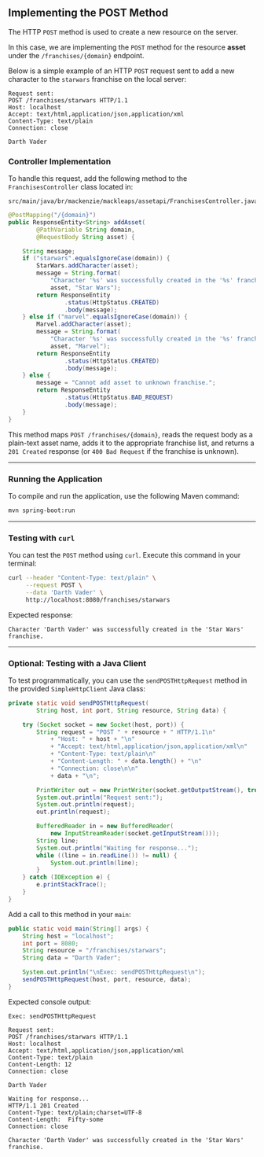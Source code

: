 ## Implementing the POST Method

The HTTP `POST` method is used to create a new resource on the server.

In this case, we are implementing the `POST` method for the resource **asset** under the `/franchises/{domain}` endpoint.

Below is a simple example of an HTTP `POST` request sent to add a new character to the `starwars` franchise on the local server:

```http
Request sent:
POST /franchises/starwars HTTP/1.1
Host: localhost
Accept: text/html,application/json,application/xml
Content-Type: text/plain
Connection: close

Darth Vader
```

### Controller Implementation

To handle this request, add the following method to the `FranchisesController` class located in:

```
src/main/java/br/mackenzie/mackleaps/assetapi/FranchisesController.java
```

```java
@PostMapping("/{domain}")
public ResponseEntity<String> addAsset(
        @PathVariable String domain,
        @RequestBody String asset) {

    String message;
    if ("starwars".equalsIgnoreCase(domain)) {
        StarWars.addCharacter(asset);
        message = String.format(
            "Character '%s' was successfully created in the '%s' franchise.",
            asset, "Star Wars");
        return ResponseEntity
                .status(HttpStatus.CREATED)
                .body(message);
    } else if ("marvel".equalsIgnoreCase(domain)) {
        Marvel.addCharacter(asset);
        message = String.format(
            "Character '%s' was successfully created in the '%s' franchise.",
            asset, "Marvel");
        return ResponseEntity
                .status(HttpStatus.CREATED)
                .body(message);
    } else {
        message = "Cannot add asset to unknown franchise.";
        return ResponseEntity
                .status(HttpStatus.BAD_REQUEST)
                .body(message);
    }
}
```

This method maps `POST /franchises/{domain}`, reads the request body as a plain-text asset name, adds it to the appropriate franchise list, and returns a `201 Created` response (or `400 Bad Request` if the franchise is unknown).

---

### Running the Application

To compile and run the application, use the following Maven command:

```bash
mvn spring-boot:run
```

---

### Testing with `curl`

You can test the `POST` method using `curl`. Execute this command in your terminal:

```bash
curl --header "Content-Type: text/plain" \
     --request POST \
     --data 'Darth Vader' \
     http://localhost:8080/franchises/starwars
```

Expected response:

```
Character 'Darth Vader' was successfully created in the 'Star Wars' franchise.
```

---

### Optional: Testing with a Java Client

To test programmatically, you can use the `sendPOSTHttpRequest` method in the provided `SimpleHttpClient` Java class:

```java
private static void sendPOSTHttpRequest(
        String host, int port, String resource, String data) {

    try (Socket socket = new Socket(host, port)) {
        String request = "POST " + resource + " HTTP/1.1\n"
            + "Host: " + host + "\n"
            + "Accept: text/html,application/json,application/xml\n"
            + "Content-Type: text/plain\n"
            + "Content-Length: " + data.length() + "\n"
            + "Connection: close\n\n"
            + data + "\n";

        PrintWriter out = new PrintWriter(socket.getOutputStream(), true);
        System.out.println("Request sent:");
        System.out.println(request);
        out.println(request);

        BufferedReader in = new BufferedReader(
            new InputStreamReader(socket.getInputStream()));
        String line;
        System.out.println("Waiting for response...");
        while ((line = in.readLine()) != null) {
            System.out.println(line);
        }
    } catch (IOException e) {
        e.printStackTrace();
    }
}
```

Add a call to this method in your `main`:

```java
public static void main(String[] args) {
    String host = "localhost";
    int port = 8080;
    String resource = "/franchises/starwars";
    String data = "Darth Vader";

    System.out.println("\nExec: sendPOSTHttpRequest\n");
    sendPOSTHttpRequest(host, port, resource, data);
}
```

Expected console output:

```
Exec: sendPOSTHttpRequest

Request sent:
POST /franchises/starwars HTTP/1.1
Host: localhost
Accept: text/html,application/json,application/xml
Content-Type: text/plain
Content-Length: 12
Connection: close

Darth Vader

Waiting for response...
HTTP/1.1 201 Created
Content-Type: text/plain;charset=UTF-8
Content-Length:  Fifty-some
Connection: close

Character 'Darth Vader' was successfully created in the 'Star Wars' franchise.
```